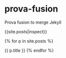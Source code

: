 # prova-fusion
Prova fusion to merge Jekyll

{{site.posts|inspect}}

{% for p in site.posts %}

{{ p.title }} {% endfor %}
